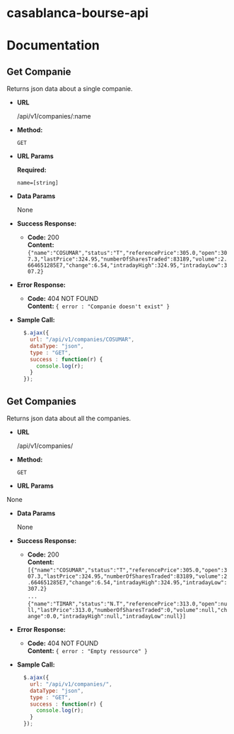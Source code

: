 # casablanca-bourse-api
# Documentation 
**Get Companie**
----
  Returns json data about a single companie.

* **URL**

  /api/v1/companies/:name

* **Method:**

  `GET`
  
*  **URL Params**

   **Required:**
 
   `name=[string]`

* **Data Params**

  None

* **Success Response:**

  * **Code:** 200 <br />
    **Content:** `{"name":"COSUMAR","status":"T","referencePrice":305.0,"open":307.3,"lastPrice":324.95,"numberOfSharesTraded":83189,"volume":2.664651285E7,"change":6.54,"intradayHigh":324.95,"intradayLow":307.2}`
 
* **Error Response:**

  * **Code:** 404 NOT FOUND <br />
    **Content:** `{ error : "Companie doesn't exist" }`

* **Sample Call:**

  ```javascript
    $.ajax({
      url: "/api/v1/companies/COSUMAR",
      dataType: "json",
      type : "GET",
      success : function(r) {
        console.log(r);
      }
    });
  ```
**Get Companies**
----
  Returns json data about all the companies.

* **URL**

  /api/v1/companies/

* **Method:**

  `GET`
  
*  **URL Params**

  None

* **Data Params**

  None

* **Success Response:**

  * **Code:** 200 <br />
    **Content:** `[{"name":"COSUMAR","status":"T","referencePrice":305.0,"open":307.3,"lastPrice":324.95,"numberOfSharesTraded":83189,"volume":2.664651285E7,"change":6.54,"intradayHigh":324.95,"intradayLow":307.2}`<br />
    `...`<br /> `{"name":"TIMAR","status":"N.T","referencePrice":313.0,"open":null,"lastPrice":313.0,"numberOfSharesTraded":0,"volume":null,"change":0.0,"intradayHigh":null,"intradayLow":null}]`
    
 
* **Error Response:**

  * **Code:** 404 NOT FOUND <br />
    **Content:** `{ error : "Empty ressource" }`

* **Sample Call:**

  ```javascript
    $.ajax({
      url: "/api/v1/companies/",
      dataType: "json",
      type : "GET",
      success : function(r) {
        console.log(r);
      }
    });
  ```
